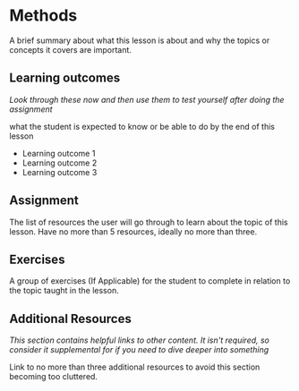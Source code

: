 # Methods
A brief summary about what this lesson is about and why the topics or concepts it covers are important.

## Learning outcomes
*Look through these now and then use them to test yourself after doing the assignment*

what the student is expected to know or be able to do by the end of this lesson

* Learning outcome 1
* Learning outcome 2
* Learning outcome 3

## Assignment
The list of resources the user will go through to learn about the topic of this lesson. Have no more than 5 resources, ideally no more than three.

## Exercises
A group of exercises (If Applicable) for the student to complete in relation to the topic taught in the lesson.

## Additional Resources
*This section contains helpful links to other content. It isn't required, so consider it supplemental for if you need to dive deeper into something*

Link to no more than three additional resources to avoid this section becoming too cluttered.
